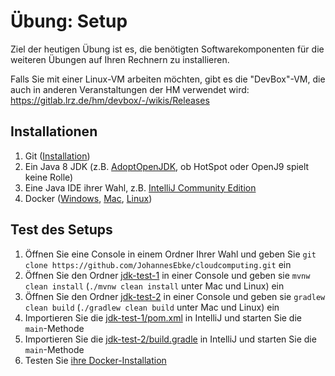 # Übung: Setup

Ziel der heutigen Übung ist es, die benötigten Softwarekomponenten für die weiteren Übungen auf Ihren Rechnern zu installieren.

Falls Sie mit einer Linux-VM arbeiten möchten, gibt es die "DevBox"-VM, die auch in anderen Veranstaltungen der HM
verwendet wird: https://gitlab.lrz.de/hm/devbox/-/wikis/Releases


## Installationen

1. Git ([Installation](https://git-scm.com/downloads))
1. Ein Java 8 JDK (z.B. [AdoptOpenJDK](https://adoptopenjdk.net/), ob HotSpot oder OpenJ9 spielt keine Rolle)
1. Eine Java IDE ihrer Wahl, z.B. [IntelliJ Community Edition](https://www.jetbrains.com/de-de/idea/download/)
1. Docker ([Windows](https://docs.docker.com/docker-for-windows/install/), [Mac](https://docs.docker.com/docker-for-mac/install/), [Linux](https://docs.docker.com/engine/install/))

## Test des Setups

1. Öffnen Sie eine Console in einem Ordner Ihrer Wahl und geben Sie `git clone https://github.com/JohannesEbke/cloudcomputing.git` ein
1. Öffnen Sie den Ordner [jdk-test-1](jdk-test-1/) in einer Console und geben sie `mvnw clean install` (`./mvnw clean install` unter Mac und Linux) ein
1. Öffnen Sie den Ordner [jdk-test-2](jdk-test-2/) in einer Console und geben sie `gradlew clean build` (`./gradlew clean build` unter Mac und Linux) ein
1. Importieren Sie die [jdk-test-1/pom.xml](jdk-test-1/pom.xml) in IntelliJ und starten Sie die `main`-Methode
1. Importieren Sie die [jdk-test-2/build.gradle](jdk-test-2/build.gradle) in IntelliJ und starten Sie die `main`-Methode
1. Testen Sie [ihre Docker-Installation](https://docs.docker.com/get-started/#test-docker-version)
